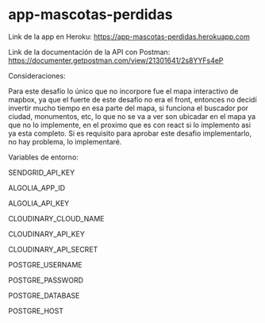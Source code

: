 # app-mascotas-perdidas

Link de la app en Heroku:
https://app-mascotas-perdidas.herokuapp.com

Link de la documentación de la API con Postman:
https://documenter.getpostman.com/view/21301641/2s8YYFs4eP

Consideraciones:

Para este desafío lo único que no incorpore fue el mapa interactivo de mapbox, ya que el fuerte de este desafío no era el front, entonces no decidí invertir mucho tiempo en esa parte del mapa, si funciona el buscador por ciudad, monumentos, etc, lo que no se va a ver son ubicadar en el mapa ya que no lo implemente, en el proximo que es con react si lo implemento asi ya esta completo. Si es requisito para aprobar este desafio implementarlo, no hay problema, lo implementaré.

Variables de entorno:

SENDGRID_API_KEY

ALGOLIA_APP_ID

ALGOLIA_API_KEY

CLOUDINARY_CLOUD_NAME

CLOUDINARY_API_KEY

CLOUDINARY_API_SECRET

POSTGRE_USERNAME

POSTGRE_PASSWORD

POSTGRE_DATABASE

POSTGRE_HOST

